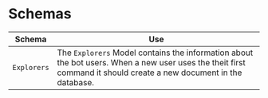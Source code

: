 # Schemas

| Schema | Use |
|--------|-----|
| `Explorers` | The `Explorers` Model contains the information about the bot users. When a new user uses the theit first command it should create a new document in the database. |
